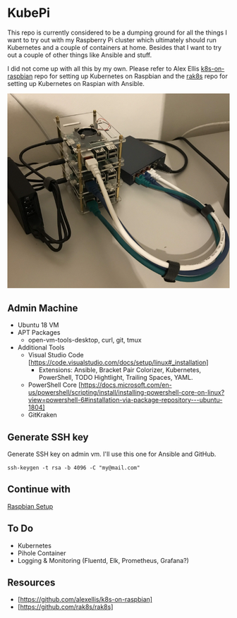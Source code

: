 # KubePi
This repo is currently considered to be a dumping ground for all the things I want to try out with my Raspberry Pi cluster which ultimately should run Kubernetes and a couple of containers at home. Besides that I want to try out a couple of other things like Ansible and stuff.

I did not come up with all this by my own. Please refer to Alex Ellis [k8s-on-raspbian](https://github.com/alexellis/k8s-on-raspbian) repo for setting up Kubernetes on Raspbian and the [rak8s](https://github.com/rak8s/rak8s) repo for setting up Kubernetes on Raspian with Ansible.

![Raspberry Pi Cluster](Images/img1.png)

## Admin Machine
* Ubuntu 18 VM
* APT Packages
  * open-vm-tools-desktop, curl, git, tmux
* Additional Tools
  * Visual Studio Code [https://code.visualstudio.com/docs/setup/linux#_installation]
    * Extensions: Ansible, Bracket Pair Colorizer, Kubernetes, PowerShell, TODO Hightlight, Trailing Spaces, YAML.
  * PowerShell Core [https://docs.microsoft.com/en-us/powershell/scripting/install/installing-powershell-core-on-linux?view=powershell-6#installation-via-package-repository---ubuntu-1804]
  * GitKraken

## Generate SSH key
Generate SSH key on admin vm. I'll use this one for Ansible and GitHub.
```
ssh-keygen -t rsa -b 4096 -C "my@mail.com"
```

## Continue with
[Raspbian Setup](https://github.com/vzovko/KubePi/tree/master/Raspbian)

## To Do
* Kubernetes
* Pihole Container
* Logging & Monitoring (Fluentd, Elk, Prometheus, Grafana?)

## Resources
* [https://github.com/alexellis/k8s-on-raspbian]
* [https://github.com/rak8s/rak8s]

